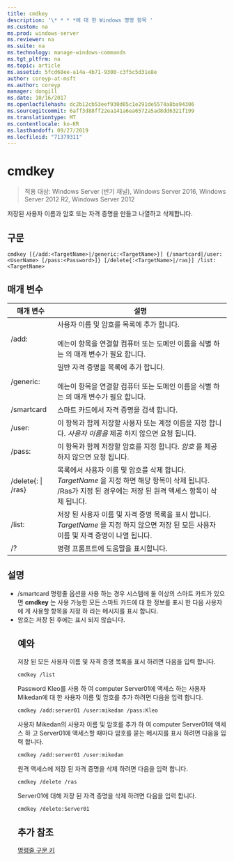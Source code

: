 ```yaml
---
title: cmdkey
description: '\* * * *에 대 한 Windows 명령 항목 '
ms.custom: na
ms.prod: windows-server
ms.reviewer: na
ms.suite: na
ms.technology: manage-windows-commands
ms.tgt_pltfrm: na
ms.topic: article
ms.assetid: 5fcd68ee-a14a-4b71-9300-c3f5c5d31e8e
author: coreyp-at-msft
ms.author: coreyp
manager: dongill
ms.date: 10/16/2017
ms.openlocfilehash: dc2b12cb53eef930d05c1e291de5574a8ba94306
ms.sourcegitcommit: 6aff3d88ff22ea141a6ea6572a5ad8dd6321f199
ms.translationtype: MT
ms.contentlocale: ko-KR
ms.lasthandoff: 09/27/2019
ms.locfileid: "71379311"
---
```

# <a name="cmdkey"></a>cmdkey

>적용 대상: Windows Server (반기 채널), Windows Server 2016, Windows Server 2012 R2, Windows Server 2012

저장된 사용자 이름과 암호 또는 자격 증명을 만들고 나열하고 삭제합니다.

## <a name="syntax"></a>구문
```
cmdkey [{/add:<TargetName>|/generic:<TargetName>}] {/smartcard|/user:<UserName> [/pass:<Password>]} [/delete{:<TargetName>|/ras}] /list:<TargetName>
```
## <a name="parameters"></a>매개 변수

|             매개 변수             |                                                                                    설명                                                                                     |
|------------------------------------|------------------------------------------------------------------------------------------------------------------------------------------------------------------------------------|
|         /add: <TargetName>          | 사용자 이름 및 암호를 목록에 추가 합니다.<br /><br />에는이 항목을 연결할 컴퓨터 또는 도메인 이름을 식별 하는 <TargetName>의 매개 변수가 필요 합니다. |
|       /generic: <TargetName>        |   일반 자격 증명을 목록에 추가 합니다.<br /><br />에는이 항목을 연결할 컴퓨터 또는 도메인 이름을 식별 하는 <TargetName>의 매개 변수가 필요 합니다.    |
|             /smartcard             |                                                                    스마트 카드에서 자격 증명을 검색 합니다.                                                                     |
|          /user: <UserName>          |                                 이 항목과 함께 저장할 사용자 또는 계정 이름을 지정 합니다. *사용자 이름을* 제공 하지 않으면 요청 됩니다.                                  |
|          /pass: <Password>          |                                       이 항목과 함께 저장할 암호를 지정 합니다. *암호* 를 제공 하지 않으면 요청 됩니다.                                        |
| /delete{: <TargetName> &#124; /ras} |  목록에서 사용자 이름 및 암호를 삭제 합니다. *TargetName* 을 지정 하면 해당 항목이 삭제 됩니다. /Ras가 지정 된 경우에는 저장 된 원격 액세스 항목이 삭제 됩니다.   |
|         /list: <TargetName>         |                  저장 된 사용자 이름 및 자격 증명 목록을 표시 합니다. *TargetName* 을 지정 하지 않으면 저장 된 모든 사용자 이름 및 자격 증명이 나열 됩니다.                   |
|                 /?                 |                                                                        명령 프롬프트에 도움말을 표시합니다.                                                                        |

## <a name="remarks"></a>설명
- /smartcard 명령줄 옵션을 사용 하는 경우 시스템에 둘 이상의 스마트 카드가 있으면 **cmdkey** 는 사용 가능한 모든 스마트 카드에 대 한 정보를 표시 한 다음 사용자에 게 사용할 항목을 지정 하 라는 메시지를 표시 합니다.
- 암호는 저장 된 후에는 표시 되지 않습니다.
  ## <a name="BKMK_examples"></a>예와
  저장 된 모든 사용자 이름 및 자격 증명 목록을 표시 하려면 다음을 입력 합니다.
  ```
  cmdkey /list
  ```
  Password Kleo를 사용 하 여 computer Server01에 액세스 하는 사용자 Mikedan에 대 한 사용자 이름 및 암호를 추가 하려면 다음을 입력 합니다.
  ```
  cmdkey /add:server01 /user:mikedan /pass:Kleo
  ```
  사용자 Mikedan의 사용자 이름 및 암호를 추가 하 여 computer Server01에 액세스 하 고 Server01에 액세스할 때마다 암호를 묻는 메시지를 표시 하려면 다음을 입력 합니다.
  ```
  cmdkey /add:server01 /user:mikedan
  ```
  원격 액세스에 저장 된 자격 증명을 삭제 하려면 다음을 입력 합니다.
  ```
  cmdkey /delete /ras
  ```
  Server01에 대해 저장 된 자격 증명을 삭제 하려면 다음을 입력 합니다.
  ```
  cmdkey /delete:Server01
  ```
  ## <a name="additional-references"></a>추가 참조
  [명령줄 구문 키](command-line-syntax-key.md)
